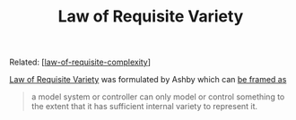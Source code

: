 ﻿---
backlinks:
- title: Standardisation and its discontents
  url: /memex/sense/Society/standardisation-and-its-discontents.html
- title: Concepts
  url: /memex/sense/concepts/concepts.html
- title: Law of Requisite Complexity
  url: /memex/sense/concepts/law-of-requisite-complexity.html
title: Law of Requisite Variety
---
Related: [[law-of-requisite-complexity]]

[Law of Requisite Variety](https://en.wikipedia.org/wiki/Variety_(cybernetics)#Law_of_requisite_variety) was formulated by Ashby which can [be framed as](https://en.wikipedia.org/wiki/Variety_(cybernetics)#Law_of_requisite_variety)

> a model system or controller can only model or control something to the extent that it has sufficient internal variety to represent it.


[//begin]: # "Autogenerated link references for markdown compatibility"
[law-of-requisite-complexity]: law-of-requisite-complexity "Law of Requisite Complexity"
[//end]: # "Autogenerated link references"